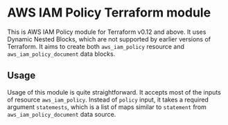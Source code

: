 # AWS IAM Policy Terraform module

This is AWS IAM Policy module for Terraform v0.12 and above. It uses Dynamic Nested Blocks, which are not supported by earlier versions of Terraform.
It aims to create both `aws_iam_policy` resource and `aws_iam_policy_document` data blocks.

## Usage

Usage of this module is quite straightforward. It accepts most of the inputs of resource `aws_iam_policy`.
Instead of `policy` input, it takes a required argument `statemests`, which is a list of maps similar to `statement` from `aws_iam_policy_document` data source.
